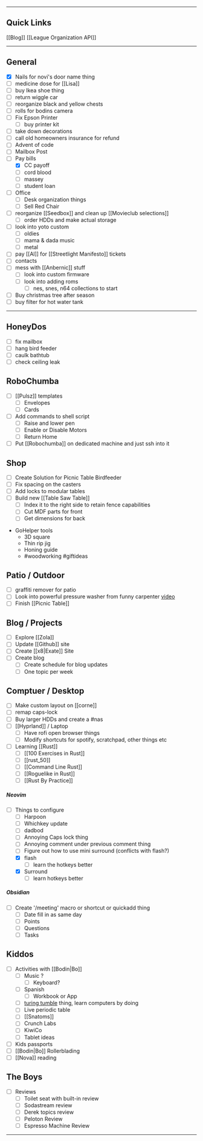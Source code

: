 
---

## Quick Links

[[Blog]]
[[League Organization API]] 

---
## General

- [x] Nails for novi's door name thing 
- [ ] medicine dose for [[Lisa]]
- [ ] buy Ikea shoe thing 
- [ ] return wiggle car
- [ ] reorganize black and yellow chests 
- [ ] rolls for bodins camera
- [ ] Fix Epson Printer
	- [ ] buy printer kit
- [ ] take down decorations
- [ ] call old homeowners insurance for refund
- [ ] Advent of code 
- [ ] Mailbox Post
- [ ] Pay bills
	- [x] CC payoff 
	- [ ] cord blood
	- [ ] massey
	- [ ] student loan
- [ ] Office
	- [ ] Desk organization things
	- [ ] Sell Red Chair
- [ ] reorganize [[Seedbox]] and clean up [[Movieclub selections]]
	- [ ] order HDDs and make actual storage
- [ ] look into yoto custom 
	- [ ] oldies
	- [ ] mama & dada music
	- [ ] metal
- [ ] pay [[Al]] for [[Streetlight Manifesto]] tickets 
- [ ] contacts
- [ ] mess with [[Anbernic]] stuff  
	- [ ] look into custom firmware
	- [ ] look into adding roms 
		- [ ] nes, snes, n64 collections to start
- [ ] Buy christmas tree after season 
- [ ] buy filter for hot water tank

---

## HoneyDos
- [ ] fix mailbox
- [ ] hang bird feeder 
- [ ] caulk bathtub 
- [ ] check ceiling leak

## RoboChumba
- [ ] [[Pulsz]] templates
	- [ ] Envelopes
	- [ ] Cards
- [ ] Add commands to shell script
	- [ ] Raise and lower pen
	- [ ] Enable or Disable Motors
	- [ ] Return Home
- [ ] Put [[Robochumba]] on dedicated machine and just ssh into it
## Shop
- [ ] Create Solution for Picnic Table Birdfeeder
- [ ] Fix spacing on the casters
- [ ] Add locks to modular tables
- [ ] Build new [[Table Saw Table]]
	- [ ] Index it to the right side to retain fence capabilities
	- [ ] Cut MDF parts for front
	- [ ] Get dimensions for back
- GoHelper tools
	- 3D square
	- Thin rip jig
	- Honing guide
	-  #woodworking #giftideas
## Patio / Outdoor
- [ ] graffiti remover for patio
- [ ] Look into powerful pressure washer from funny carpenter [video](https://youtu.be/1uxSc7z5op8?si=jWCol5TJ98pq0HoT)
- [ ] Finish [[Picnic Table]] 
## Blog / Projects
- [ ] Explore [[Zola]]
- [ ] Update [[Github]] site
- [ ] Create [[x8|Exate]] Site
- [ ] Create blog
	- [ ] Create schedule for blog updates
	- [ ] One topic per week
## Comptuer / Desktop 
- [ ] Make custom layout on [[corne]]
- [ ] remap caps-lock
- [ ] Buy larger HDDs and create a #nas
- [ ] [[Hyprland]] / Laptop 
	- [ ] Have rofi open browser things
	- [ ] Modify shortcuts for spotify, scratchpad, other things etc
- [ ] Learning [[Rust]]
	- [ ] [[100 Exercises in Rust]]
	- [ ] [[rust_50]]
	- [ ] [[Command Line Rust]]
	- [ ] [[Roguelike in Rust]]
	- [ ] [[Rust By Practice]] 
##### Neovim
- [ ] Things to configure
	- [ ] Harpoon 
	- [ ] Whichkey update
	- [ ] dadbod
	- [ ] Annoying Caps lock thing
	- [ ] Annoying comment under previous comment thing
	- [ ] Figure out  how to use mini surround (conflicts with flash?)
	- [x] flash
		- [ ] learn the hotkeys better
	- [x] Surround
		- [ ] learn hotkeys better 
##### Obsidian
- [ ] Create '/meeting' macro or shortcut or quickadd thing
	- [ ] Date fill in as same day
	- [ ] Points
	- [ ] Questions
	- [ ] Tasks
## Kiddos
- [ ] Activities with [[Bodin|Bo]]
	- [ ] Music ?
		- [ ] Keyboard?
	- [ ] Spanish
		- [ ] Workbook or App
	- [ ] [turing tumble](https://upperstory.com/turingtumble/)  thing, learn computers by doing
	- [ ] Live periodic table
	- [ ]  [[Snatoms]]
	- [ ] Crunch Labs
	- [ ] KiwiCo  
	- [ ] Tablet ideas
- [ ] Kids passports
- [ ] [[Bodin|Bo]] Rollerblading
- [ ] [[Nova]] reading
## The Boys
- [ ] Reviews
	- [ ] Toilet seat with built-in review
	- [ ] Sodastream review 
	- [ ] Derek topics review
	- [ ] Peloton Review
	- [ ] Espresso Machine Review

---
